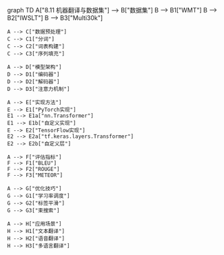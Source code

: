graph TD
    A["8.11 机器翻译与数据集"] --> B["数据集"]
    B --> B1["WMT"]
    B --> B2["IWSLT"]
    B --> B3["Multi30k"]
    
    A --> C["数据预处理"]
    C --> C1["分词"]
    C --> C2["词表构建"]
    C --> C3["序列填充"]
    
    A --> D["模型架构"]
    D --> D1["编码器"]
    D --> D2["解码器"]
    D --> D3["注意力机制"]
    
    A --> E["实现方法"]
    E --> E1["PyTorch实现"]
    E1 --> E1a["nn.Transformer"]
    E1 --> E1b["自定义实现"]
    E --> E2["TensorFlow实现"]
    E2 --> E2a["tf.keras.layers.Transformer"]
    E2 --> E2b["自定义层"]
    
    A --> F["评估指标"]
    F --> F1["BLEU"]
    F --> F2["ROUGE"]
    F --> F3["METEOR"]
    
    A --> G["优化技巧"]
    G --> G1["学习率调度"]
    G --> G2["标签平滑"]
    G --> G3["束搜索"]
    
    A --> H["应用场景"]
    H --> H1["文本翻译"]
    H --> H2["语音翻译"]
    H --> H3["多语言翻译"] 